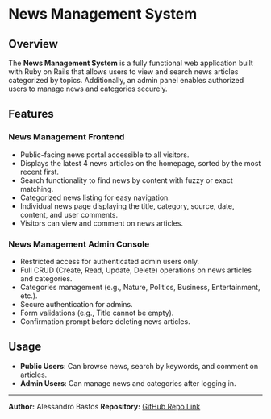 # News Management System

## Overview
The **News Management System** is a fully functional web application built with Ruby on Rails that allows users to view and search news articles categorized by topics. Additionally, an admin panel enables authorized users to manage news and categories securely.

## Features

### News Management Frontend
- Public-facing news portal accessible to all visitors.
- Displays the latest 4 news articles on the homepage, sorted by the most recent first.
- Search functionality to find news by content with fuzzy or exact matching.
- Categorized news listing for easy navigation.
- Individual news page displaying the title, category, source, date, content, and user comments.
- Visitors can view and comment on news articles.

### News Management Admin Console
- Restricted access for authenticated admin users only.
- Full CRUD (Create, Read, Update, Delete) operations on news articles and categories.
- Categories management (e.g., Nature, Politics, Business, Entertainment, etc.).
- Secure authentication for admins.
- Form validations (e.g., Title cannot be empty).
- Confirmation prompt before deleting news articles.

## Usage
- **Public Users**: Can browse news, search by keywords, and comment on articles.
- **Admin Users**: Can manage news and categories after logging in.

---

**Author:** Alessandro Bastos
**Repository:** [GitHub Repo Link](https://github.com/aletexx/news-management-system)

